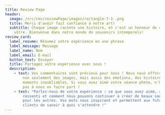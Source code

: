 ```yaml
---
title: Review Page
header:
  image: /src/cms/reviewPage/images/rectangle-7-1-.png
  title: Merci d'avoir fait confiance à notre art!
  subtitle: Chaque image raconte une histoire, et c'est un honneur de capturer la
    vôtre. Bienvenue dans notre monde de souvenirs intemporels!
review_card:
  label_resume: Résumez votre expérience en une phrase
  label_message: Message
  label_name: Nom
  label_email: E-mail
  button_text: Envoyer
  title: Partagez votre expérience avec nous !
  description:
    - text: Vos commentaires sont précieux pour nous ! Nous nous efforçons de capturer
        non seulement des images, mais aussi des émotions, des histoires et des
        moments inoubliables. Si vous avez aimé votre séance photo, n'hésitez
        pas à nous en faire part !
    - text: "Parlez-nous de votre expérience : ce que vous avez aimé, ce que vous avez
        ressenti et comment nous pouvons continuer à créer de beaux souvenirs
        pour les autres. Vos mots nous inspirent et permettent aux futurs
        clients de savoir à quoi s'attendre !"
---
```

